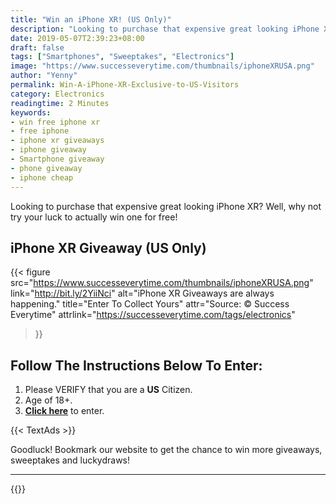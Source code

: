 ```yaml
---
title: "Win an iPhone XR! (US Only)"
description: "Looking to purchase that expensive great looking iPhone XR? Well, why not try your luck to actually win one for free!"
date: 2019-05-07T2:39:23+08:00
draft: false
tags: ["Smartphones", "Sweeptakes", "Electronics"]
image: "https://www.successeverytime.com/thumbnails/iphoneXRUSA.png"
author: "Yenny"
permalink: Win-A-iPhone-XR-Exclusive-to-US-Visitors
category: Electronics
readingtime: 2 Minutes
keywords:
- win free iphone xr
- free iphone
- iphone xr giveaways
- iphone giveaway
- Smartphone giveaway
- phone giveaway
- iphone cheap 
---
```


Looking to purchase that expensive great looking iPhone XR? Well, why not try your luck to actually win one for free!

<!--more-->

## iPhone XR Giveaway (US Only)

{{< figure
    src="https://www.successeverytime.com/thumbnails/iphoneXRUSA.png"
    link="http://bit.ly/2YiiNci"
    alt="iPhone XR Giveaways are always happening."
    title="Enter To Collect Yours"
    attr="Source: © Success Everytime"
    attrlink="https://successeverytime.com/tags/electronics"
>}}


## Follow The Instructions Below To Enter:

 1. Please VERIFY that you are a <b>US</b> Citizen.
 2. Age of 18+.
 3. <b><a href="http://bit.ly/2YiiNci">Click here</a></b> to enter.  

 {{< TextAds >}}

 Goodluck! Bookmark our website to get the chance to win more giveaways, sweeptakes and luckydraws!

 <hr>

{{<footer-text >}}
